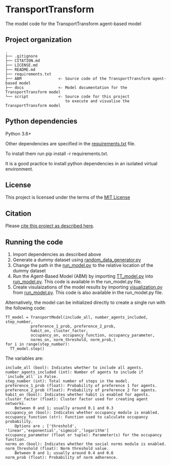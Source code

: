 # TransportTransform
The model code for the TransportTransform agent-based model

## Project organization

```
.
├── .gitignore
├── CITATION.md
├── LICENSE.md
├── README.md
├── requirements.txt
├── ABM                <- Source code of the TransportTransform agent-based model
├── docs               <- Model documentation for the TransportTransform model
└── script             <- Source code for this project 
                          to execute and visualise the TransportTransform model

```

## Python dependencies

Python 3.6+

Other dependencies are specified in the [requirements.txt](requirements.txt) file.

To install them run pip install -r requirements.txt.

It is a good practice to install python dependencies in an isolated virtual environment.

## License

This project is licensed under the terms of the [MIT License](/LICENSE.md)

## Citation

Please [cite this project as described here](/CITATION.md).

## Running the code

1. Import dependencies as described above
2. Generate a dummy dataset using [random_data_generator.py](script/random_data_generator.py)
3. Change the path in the [run_model.py](script/run_model.py) to the relative location of the dummy dataset
4. Run the Agent-Based Model (ABM) by importing [TT_model.py](ABM/TT_model.py) into [run_model.py](script/run_model.py). This code is available in the run_model.py file.
5. Create visulaizations of the model results by importing [visualization.py](script/visualization.py) from [run_model.py](script/run_model.py). This code is also available in the run_model.py file.

Alternatively, the model can be initialized directly to create a single run with the following code:

```python:
TT_model = TransportModel(include_all, number_agents_included, step_number, 
           preference_1_prob, preference_2_prob, 
           habit_on, cluster_factor, 
           occupancy_on, occupancy_function, occupancy_parameter,  
           norms_on, norm_threshold, norm_prob,)
for i in range(step_number):    
  TT_model.step()
```

The variables are:
```python:
include_all (bool): Indicates whether to include all agents.
number_agents_included (int): Number of agents to include if `include_all` is False.
step_number (int): Total number of steps in the model.
preference_1_prob (float): Probability of preference 1 for agents.
preference_2_prob (float): Probability of preference 2 for agents.
habit_on (bool): Indicates whether habit is enabled for agents.
cluster_factor (float): Cluster factor used for creating agent networks.
    Between 0 and 1; usually around 0.1 and 0.3
occupancy_on (bool): Indicates whether occupancy module is enabled.
occupancy_function (str): Function used to calculate occupancy probability. 
    Options are ; ['threshold', 'linear','exponential','sigmoid','logarithm']
occupancy_parameter (float or tuple): Parameter(s) for the occupancy function.
norms_on (bool): Indicates whether the social norms module is enabled.
norm_threshold (float): Norm threshold value.
    Between 0 and 1; usually around 0.4 and 0.6
norm_prob (float): Probability of norm adherence.
```

